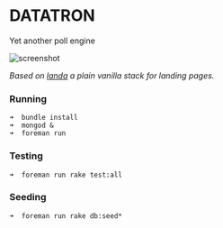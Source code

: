 DATATRON
========

Yet another poll engine

![screenshot](https://raw.githubusercontent.com/mxabierto/datatron/dev/public/img/screenshot.png)

_Based on [landa](https://github.com/rodowi/landa) a plain vanilla stack for landing pages._

### Running

```
➜  bundle install
➜  mongod &
➜  foreman run
```

### Testing

```
➜  foreman run rake test:all
```

### Seeding

```
➜  foreman run rake db:seed*
```

